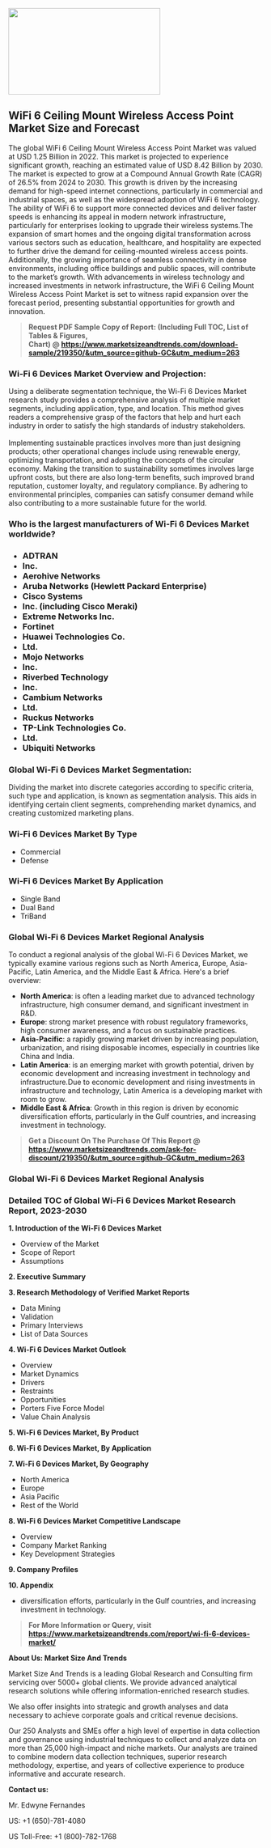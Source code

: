 <p><img class="alignnone size-medium wp-image-20088" src="https://ffe5etoiles.com/wp-content/uploads/2024/12/MST1-300x171.png" alt="" width="300" height="171" /></p><h2>WiFi 6 Ceiling Mount Wireless Access Point Market Size and Forecast</h2><p>The global WiFi 6 Ceiling Mount Wireless Access Point Market was valued at USD 1.25 Billion in 2022. This market is projected to experience significant growth, reaching an estimated value of USD 8.42 Billion by 2030. The market is expected to grow at a Compound Annual Growth Rate (CAGR) of 26.5% from 2024 to 2030. This growth is driven by the increasing demand for high-speed internet connections, particularly in commercial and industrial spaces, as well as the widespread adoption of WiFi 6 technology. The ability of WiFi 6 to support more connected devices and deliver faster speeds is enhancing its appeal in modern network infrastructure, particularly for enterprises looking to upgrade their wireless systems.The expansion of smart homes and the ongoing digital transformation across various sectors such as education, healthcare, and hospitality are expected to further drive the demand for ceiling-mounted wireless access points. Additionally, the growing importance of seamless connectivity in dense environments, including office buildings and public spaces, will contribute to the market’s growth. With advancements in wireless technology and increased investments in network infrastructure, the WiFi 6 Ceiling Mount Wireless Access Point Market is set to witness rapid expansion over the forecast period, presenting substantial opportunities for growth and innovation.</p></p><blockquote id="" class=""><strong>Request PDF Sample Copy of Report: (Including Full TOC, List of Tables &amp; Figures, Chart)&nbsp;@&nbsp;<strong><a href="https://www.marketsizeandtrends.com/download-sample/219350/&utm_source=github-GC&utm_medium=263" target="_blank">https://www.marketsizeandtrends.com/download-sample/219350/&utm_source=github-GC&utm_medium=263</a></strong></strong></blockquote><h3 id="" class="">Wi-Fi 6 Devices Market&nbsp;Overview and Projection:</h3><p id="" class="">Using a deliberate segmentation technique, the Wi-Fi 6 Devices Market research study provides a comprehensive analysis of multiple market segments, including application, type, and location. This method gives readers a comprehensive grasp of the factors that help and hurt each industry in order to satisfy the high standards of industry stakeholders. <br /> <br />Implementing sustainable practices involves more than just designing products; other operational changes include using renewable energy, optimizing transportation, and adopting the concepts of the circular economy. Making the transition to sustainability sometimes involves large upfront costs, but there are also long-term benefits, such improved brand reputation, customer loyalty, and regulatory compliance. By adhering to environmental principles, companies can satisfy consumer demand while also contributing to a more sustainable future for the world.</p><h3 id="" class="">Who is the largest manufacturers of&nbsp;Wi-Fi 6 Devices Market worldwide?</h3><h3 class=""><p><ul><li>ADTRAN </li><li> Inc. </li><li> Aerohive Networks </li><li> Aruba Networks (Hewlett Packard Enterprise) </li><li> Cisco Systems </li><li> Inc. (including Cisco Meraki) </li><li> Extreme Networks Inc. </li><li> Fortinet </li><li> Huawei Technologies Co. </li><li> Ltd. </li><li> Mojo Networks </li><li> Inc. </li><li> Riverbed Technology </li><li> Inc. </li><li> Cambium Networks </li><li> Ltd. </li><li> Ruckus Networks </li><li> TP-Link Technologies Co. </li><li> Ltd. </li><li> Ubiquiti Networks</li></ul></p></h3><h3 id="" class="">Global&nbsp;Wi-Fi 6 Devices Market Segmentation:</h3><p id="" class="">Dividing the market into discrete categories according to specific criteria, such type and application, is known as segmentation analysis. This aids in identifying certain client segments, comprehending market dynamics, and creating customized marketing plans.</p><h3 id="" class="">Wi-Fi 6 Devices Market&nbsp;By Type</h3><p><p><ul><li>Commercial</li><li> Defense</p></li></ul></p></p><h3 id="" class="">Wi-Fi 6 Devices Market&nbsp;By Application</h3><p class=""><p><ul><li>Single Band</li><li> Dual Band</li><li> TriBand</li></ul></p></p><h3 id="" class="">Global Wi-Fi 6 Devices Market Regional Analysis</h3><p id="" class="">To conduct a regional analysis of the global Wi-Fi 6 Devices Market, we typically examine various regions such as North America, Europe, Asia-Pacific, Latin America, and the Middle East &amp; Africa. Here's a brief overview:</p><ul><li><strong>North America</strong>: is often a leading market due to advanced technology infrastructure, high consumer demand, and significant investment in R&amp;D.</li><li><strong>Europe</strong>: strong market presence with robust regulatory frameworks, high consumer awareness, and a focus on sustainable practices.</li><li><strong>Asia-Pacific</strong>: a rapidly growing market driven by increasing population, urbanization, and rising disposable incomes, especially in countries like China and India.</li><li><strong>Latin America</strong>: is an emerging market with growth potential, driven by economic development and increasing investment in technology and infrastructure.Due to economic development and rising investments in infrastructure and technology, Latin America is a developing market with room to grow.</li><li><strong>Middle East &amp; Africa</strong>: Growth in this region is driven by economic diversification efforts, particularly in the Gulf countries, and increasing investment in technology.</li></ul><blockquote id="" class=""><strong>Get a Discount On The Purchase Of This Report @ <strong><a href="https://www.marketsizeandtrends.com/ask-for-discount/219350/&utm_source=github-GC&utm_medium=263" target="_blank">https://www.marketsizeandtrends.com/ask-for-discount/219350/&utm_source=github-GC&utm_medium=263</a></strong></strong></blockquote><h3 id="" class="">Global Wi-Fi 6 Devices Market Regional Analysis</h3><h3 id="" class="">Detailed TOC of Global Wi-Fi 6 Devices Market Research Report, 2023-2030</h3><p id="" class=""><strong>1. Introduction of the Wi-Fi 6 Devices Market</strong></p><ul><li>Overview of the Market</li><li>Scope of Report</li><li>Assumptions</li></ul><p id="" class=""><strong>2. Executive Summary</strong></p><p id="" class=""><strong>3. Research Methodology of Verified Market Reports</strong></p><ul><li>Data Mining</li><li>Validation</li><li>Primary Interviews</li><li>List of Data Sources</li></ul><p id="" class=""><strong>4. Wi-Fi 6 Devices Market Outlook</strong></p><ul><li>Overview</li><li>Market Dynamics</li><li>Drivers</li><li>Restraints</li><li>Opportunities</li><li>Porters Five Force Model</li><li>Value Chain Analysis</li></ul><p id="" class=""><strong>5. Wi-Fi 6 Devices Market, By Product</strong></p><p id="" class=""><strong>6. Wi-Fi 6 Devices Market, By Application</strong></p><p id="" class=""><strong>7. Wi-Fi 6 Devices Market, By Geography</strong></p><ul><li>North America</li><li>Europe</li><li>Asia Pacific</li><li>Rest of the World</li></ul><p id="" class=""><strong>8. Wi-Fi 6 Devices Market Competitive Landscape</strong></p><ul><li>Overview</li><li>Company Market Ranking</li><li>Key Development Strategies</li></ul><p id="" class=""><strong>9. Company Profiles</strong></p><p id="" class=""><strong>10. Appendix</strong></p><ul><li>diversification efforts, particularly in the Gulf countries, and increasing investment in technology.</li></ul><blockquote id="" class=""><strong>For More Information or Query, visit <strong><strong><a href="https://www.marketsizeandtrends.com/report/wi-fi-6-devices-market/" target="_blank">https://www.marketsizeandtrends.com/report/wi-fi-6-devices-market/</a></strong></strong></strong></blockquote><p id="" class=""><strong>About Us: Market Size And Trends</strong></p><p id="" class="">Market Size And Trends is a leading Global Research and Consulting firm servicing over 5000+ global clients. We provide advanced analytical research solutions while offering information-enriched research studies.</p><p id="" class="">We also offer insights into strategic and growth analyses and data necessary to achieve corporate goals and critical revenue decisions.</p><p id="" class="">Our 250 Analysts and SMEs offer a high level of expertise in data collection and governance using industrial techniques to collect and analyze data on more than 25,000 high-impact and niche markets. Our analysts are trained to combine modern data collection techniques, superior research methodology, expertise, and years of collective experience to produce informative and accurate research.</p><p id="" class=""><strong>Contact us:</strong></p><p id="" class="">Mr. Edwyne Fernandes</p><p id="" class="">US: +1 (650)-781-4080</p><p id="" class="">US Toll-Free: +1 (800)-782-1768</p>
